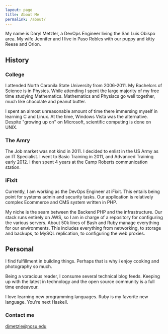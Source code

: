```yaml
---
layout: page
title: About Me
permalink: /about/
---
```


My name is Daryl Metzler, a DevOps Engineer living the San Luis Obispo area.
My wife Jennifer and I live in Paso Robles with our puppy and kitty Reese and Orion.


## History

### College

I attended North Caronila State University from 2006-2011.
My Bachelors of Science is in Physics.
While attending I spent the large majority of my free time studying Mathematics.
Mathematics and Physiscs go well together, much like chocolate and peanut butter.

I spent an almost unreasonable amount of time there immersing myself in learning C and Linux.
At the time, Windows Vista was the alternative.
Despite "growing up on" on Microsoft, scientific computing is done on UNIX.

### The Amry

The Job market was not kind in 2011.
I decided to enlist in the US Army as an IT Specialist.
I went to Basic Training in 2011, and Advanced Training early 2012.
I then spent 4 years at the Camp Roberts communication station.

### iFixit

Currently, I am working as the DevOps Engineer at iFixit.
This entails being point for systems admin and security tasks.
Our application is relatively complex Ecommerce and CMS system written in PHP.

My niche is the seam between the Backend PHP and the infrastructure.
Our stack runs entirely on AWS, so I am in charge of a repository for configuring the various servers.
About 50k lines of Bash and Ruby manage everything for our environments.
This includes everything from networking, to storage and backups, to MySQL replication, to configuring the web proxies.

## Personal

I find fulfillment in building things.
Perhaps that is why i enjoy cooking and photography so much.

Being a voracious reader, I consume several technical blog feeds.
Keeping up with the latest in technology and the open source community is a full time endeavour.

I love learning new programming languages.
Ruby is my favorite new language. You're next Haskell.

### Contact me

[djmetzle@ncsu.edu](mailto:djmetzle@ncsu.edu)

